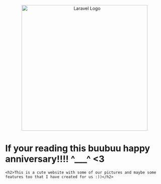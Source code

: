 <p align="center"><a href="https://laravel.com" target="_blank"><img src="https://raw.githubusercontent.com/laravel/art/master/logo-lockup/5%20SVG/2%20CMYK/1%20Full%20Color/laravel-logolockup-cmyk-red.svg" width="400" alt="Laravel Logo"></a></p>

<h1>If your reading this buubuu happy anniversary!!!! ^___^ <3 </h1>

    <h2>This is a cute website with some of our pictures and maybe some features too that I have created for us :))</h2>
 
 
